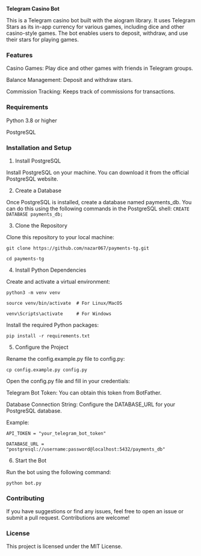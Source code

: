 **Telegram Casino Bot**

This is a Telegram casino bot built with the aiogram library. It uses Telegram Stars as its in-app currency for various games, including dice and other casino-style games. The bot enables users to deposit, withdraw, and use their stars for playing games.

### Features

Casino Games: Play dice and other games with friends in Telegram groups.

Balance Management: Deposit and withdraw stars.

Commission Tracking: Keeps track of commissions for transactions.

### Requirements
Python 3.8 or higher

PostgreSQL

### Installation and Setup

1. Install PostgreSQL
   
Install PostgreSQL on your machine. You can download it from the official PostgreSQL website.

2. Create a Database

Once PostgreSQL is installed, create a database named payments_db. You can do this using the following commands in the PostgreSQL shell:
`CREATE DATABASE payments_db;`

3. Clone the Repository

Clone this repository to your local machine:

`git clone https://github.com/nazar067/payments-tg.git`

`cd payments-tg`

4. Install Python Dependencies

Create and activate a virtual environment:

`python3 -m venv venv`

`source venv/bin/activate  # For Linux/MacOS`

`venv\Scripts\activate     # For Windows`

Install the required Python packages:

`pip install -r requirements.txt`

5. Configure the Project

Rename the config.example.py file to config.py:

`cp config.example.py config.py`

Open the config.py file and fill in your credentials:

Telegram Bot Token: You can obtain this token from BotFather.

Database Connection String: Configure the DATABASE_URL for your PostgreSQL database.

Example:

`API_TOKEN = "your_telegram_bot_token"`

`DATABASE_URL = "postgresql://username:password@localhost:5432/payments_db"`

6. Start the Bot

Run the bot using the following command:

`python bot.py`

### Contributing
If you have suggestions or find any issues, feel free to open an issue or submit a pull request. Contributions are welcome!

### License
This project is licensed under the MIT License.
